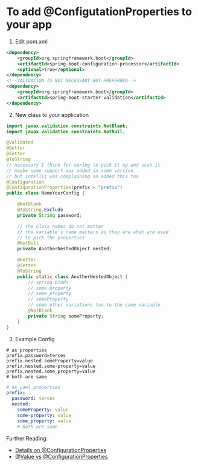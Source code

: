 # To add @ConfigutationProperties to your app

1. Edit pom.xml

```xml
<dependency>
    <groupId>org.springframework.boot</groupId>
    <artifactId>spring-boot-configuration-processor</artifactId>
    <optional>true</optional>
</dependency>
<!--VALIDATION IS NOT NECESSARY BUT PREFERRED-->
<dependency>
    <groupId>org.springframework.boot</groupId>
    <artifactId>spring-boot-starter-validation</artifactId>
</dependency>
```

2. New class to your application

```java
import javax.validation.constraints.NotBlank;
import javax.validation.constraints.NotNull;

@Validated
@Getter
@Setter
@ToString
// necessary I think for spring to pick it up and scan it
// maybe some support was added in some version
// but intellij was complaining so added this too
@Configuration
@ConfigurationProperties(prefix = "prefix")
public class NameYourConfig {

	@NotBlank
	@ToString.Exclude
	private String password;

	// the class names do not matter  
	// the variable's name matters as they are what are used
	// to pick the properties
	@NotNull
	private AnotherNestedObject nested;

	@Getter
	@Setter
	@ToString
	public static class AnotherNestedObject {
		// spring binds
		// some-property
		// some_property
		// someProperty
		// some other variations too to the same variable
		@NotBlank
		private String someProperty;
	}
}

```
3. Example Config
```properties
# as properties
prefix.password=terces
prefix.nested.someProperty=value
prefix.nested.some-property=value
prefix.nested.some_property=value
# both are same
```
```yaml
# as yaml properties
prefix:
  password: terces
  nested:
    someProperty: value
    some-property: value
    some_property: value
    # both are same
```

Further Reading:
- [Details on @ConfigurationProperties](https://docs.spring.io/spring-boot/docs/current/reference/html/features.html#features.external-config.typesafe-configuration-properties)
- [@Value vs @ConfigurationProperties](https://docs.spring.io/spring-boot/docs/current/reference/html/features.html#features.external-config.typesafe-configuration-properties.vs-value-annotation)
